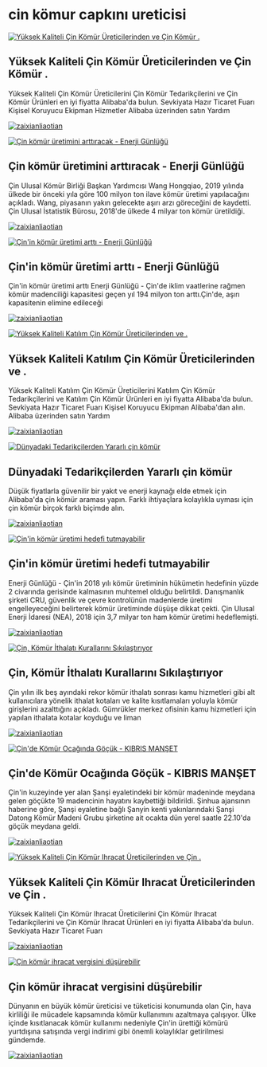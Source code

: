 # cin kömur capkını ureticisi
<a href="https://mnn.zoosnet.net/LR/Chatpre.aspx?id=MNN94995150&p=https://topgrinding.com/" target="_blank">![Yüksek Kaliteli Çin Kömür Üreticilerinden ve Çin Kömür .](https://github.com/technlg/images/blob/main/25.jpg)</a>
## Yüksek Kaliteli Çin Kömür Üreticilerinden ve Çin Kömür .
Yüksek Kaliteli Çin Kömür Üreticilerini Çin Kömür Tedarikçilerini ve Çin Kömür Ürünleri en iyi fiyatta Alibaba'da bulun. Sevkiyata Hazır Ticaret Fuarı Kişisel Koruyucu Ekipman Hizmetler Alibaba üzerinden satın Yardım
<a href="https://mnn.zoosnet.net/LR/Chatpre.aspx?id=MNN94995150&p=https://topgrinding.com/" target="_blank"><img src="https://github.com/technlg/images/raw/main/chat11.jpg" alt="zaixianliaotian"/></a><a href="//whatsapp.shibangsoft.com/WhatsApp.php" ><img src="https://github.com/technlg/images/raw/main/chat11.png" alt=""></a>
<a href="https://mnn.zoosnet.net/LR/Chatpre.aspx?id=MNN94995150&p=https://topgrinding.com/" target="_blank">![Çin kömür üretimini arttıracak - Enerji Günlüğü](https://github.com/technlg/images/blob/main/7.jpg)</a>
## Çin kömür üretimini arttıracak - Enerji Günlüğü
Çin Ulusal Kömür Birliği Başkan Yardımcısı Wang Hongqiao, 2019 yılında ülkede bir önceki yıla göre 100 milyon ton ilave kömür üretimi yapılacağını açıkladı. Wang, piyasanın yakın gelecekte aşırı arzı göreceğini de kaydetti. Çin Ulusal İstatistik Bürosu, 2018'de ülkede 4 milyar ton kömür üretildiği.
<a href="https://mnn.zoosnet.net/LR/Chatpre.aspx?id=MNN94995150&p=https://topgrinding.com/" target="_blank"><img src="https://github.com/technlg/images/raw/main/chat11.jpg" alt="zaixianliaotian"/></a><a href="//whatsapp.shibangsoft.com/WhatsApp.php" ><img src="https://github.com/technlg/images/raw/main/chat11.png" alt=""></a>
<a href="https://mnn.zoosnet.net/LR/Chatpre.aspx?id=MNN94995150&p=https://topgrinding.com/" target="_blank">![Çin'in kömür üretimi arttı - Enerji Günlüğü](https://github.com/technlg/images/blob/main/42.jpg)</a>
## Çin'in kömür üretimi arttı - Enerji Günlüğü
Çin'in kömür üretimi arttı Enerji Günlüğü - Çin'de iklim vaatlerine rağmen kömür madenciliği kapasitesi geçen yıl 194 milyon ton arttı.Çin'de, aşırı kapasitenin elimine edileceği
<a href="https://mnn.zoosnet.net/LR/Chatpre.aspx?id=MNN94995150&p=https://topgrinding.com/" target="_blank"><img src="https://github.com/technlg/images/raw/main/chat11.jpg" alt="zaixianliaotian"/></a><a href="//whatsapp.shibangsoft.com/WhatsApp.php" ><img src="https://github.com/technlg/images/raw/main/chat11.png" alt=""></a>
<a href="https://mnn.zoosnet.net/LR/Chatpre.aspx?id=MNN94995150&p=https://topgrinding.com/" target="_blank">![Yüksek Kaliteli Katılım Çin Kömür Üreticilerinden ve .](https://github.com/technlg/images/blob/main/56.jpg)</a>
## Yüksek Kaliteli Katılım Çin Kömür Üreticilerinden ve .
Yüksek Kaliteli Katılım Çin Kömür Üreticilerini Katılım Çin Kömür Tedarikçilerini ve Katılım Çin Kömür Ürünleri en iyi fiyatta Alibaba'da bulun. Sevkiyata Hazır Ticaret Fuarı Kişisel Koruyucu Ekipman Alibaba'dan alın. Alibaba üzerinden satın Yardım
<a href="https://mnn.zoosnet.net/LR/Chatpre.aspx?id=MNN94995150&p=https://topgrinding.com/" target="_blank"><img src="https://github.com/technlg/images/raw/main/chat11.jpg" alt="zaixianliaotian"/></a><a href="//whatsapp.shibangsoft.com/WhatsApp.php" ><img src="https://github.com/technlg/images/raw/main/chat11.png" alt=""></a>
<a href="https://mnn.zoosnet.net/LR/Chatpre.aspx?id=MNN94995150&p=https://topgrinding.com/" target="_blank">![Dünyadaki Tedarikçilerden Yararlı çin kömür](https://github.com/technlg/images/blob/main/10.jpg)</a>
## Dünyadaki Tedarikçilerden Yararlı çin kömür
Düşük fiyatlarla güvenilir bir yakıt ve enerji kaynağı elde etmek için Alibaba'da çin kömür araması yapın. Farklı ihtiyaçlara kolaylıkla uyması için çin kömür birçok farklı biçimde alın.
<a href="https://mnn.zoosnet.net/LR/Chatpre.aspx?id=MNN94995150&p=https://topgrinding.com/" target="_blank"><img src="https://github.com/technlg/images/raw/main/chat11.jpg" alt="zaixianliaotian"/></a><a href="//whatsapp.shibangsoft.com/WhatsApp.php" ><img src="https://github.com/technlg/images/raw/main/chat11.png" alt=""></a>
<a href="https://mnn.zoosnet.net/LR/Chatpre.aspx?id=MNN94995150&p=https://topgrinding.com/" target="_blank">![Çin'in kömür üretimi hedefi tutmayabilir](https://github.com/technlg/images/blob/main/32.jpg)</a>
## Çin'in kömür üretimi hedefi tutmayabilir
Enerji Günlüğü - Çin'in 2018 yılı kömür üretiminin hükümetin hedefinin yüzde 2 civarında gerisinde kalmasının muhtemel olduğu belirtildi. Danışmanlık şirketi CRU, güvenlik ve çevre kontrolünün madenlerde üretimi engelleyeceğini belirterek kömür üretiminde düşüşe dikkat çekti. Çin Ulusal Enerji İdaresi (NEA), 2018 için 3,7 milyar ton ham kömür üretimi hedeflemişti.
<a href="https://mnn.zoosnet.net/LR/Chatpre.aspx?id=MNN94995150&p=https://topgrinding.com/" target="_blank"><img src="https://github.com/technlg/images/raw/main/chat11.jpg" alt="zaixianliaotian"/></a><a href="//whatsapp.shibangsoft.com/WhatsApp.php" ><img src="https://github.com/technlg/images/raw/main/chat11.png" alt=""></a>
<a href="https://mnn.zoosnet.net/LR/Chatpre.aspx?id=MNN94995150&p=https://topgrinding.com/" target="_blank">![Çin, Kömür İthalatı Kurallarını Sıkılaştırıyor](https://github.com/technlg/images/blob/main/62.jpg)</a>
## Çin, Kömür İthalatı Kurallarını Sıkılaştırıyor
Çin yılın ilk beş ayındaki rekor kömür ithalatı sonrası kamu hizmetleri gibi alt kullanıcılara yönelik ithalat kotaları ve kalite kısıtlamaları yoluyla kömür girişlerini azalttığını açıkladı. Gümrükler merkez ofisinin kamu hizmetleri için yapılan ithalata kotalar koyduğu ve liman 
<a href="https://mnn.zoosnet.net/LR/Chatpre.aspx?id=MNN94995150&p=https://topgrinding.com/" target="_blank"><img src="https://github.com/technlg/images/raw/main/chat11.jpg" alt="zaixianliaotian"/></a><a href="//whatsapp.shibangsoft.com/WhatsApp.php" ><img src="https://github.com/technlg/images/raw/main/chat11.png" alt=""></a>
<a href="https://mnn.zoosnet.net/LR/Chatpre.aspx?id=MNN94995150&p=https://topgrinding.com/" target="_blank">![Çin'de Kömür Ocağında Göçük - KIBRIS MANŞET](https://github.com/technlg/images/blob/main/29.jpg)</a>
## Çin'de Kömür Ocağında Göçük - KIBRIS MANŞET
Çin'in kuzeyinde yer alan Şanşi eyaletindeki bir kömür madeninde meydana gelen göçükte 19 madencinin hayatını kaybettiği bildirildi. Şinhua ajansının haberine göre, Şanşi eyaletine bağlı Şanyin kenti yakınlarındaki Şanşi Datong Kömür Madeni Grubu şirketine ait ocakta dün yerel saatle 22.10'da göçük meydana geldi.
<a href="https://mnn.zoosnet.net/LR/Chatpre.aspx?id=MNN94995150&p=https://topgrinding.com/" target="_blank"><img src="https://github.com/technlg/images/raw/main/chat11.jpg" alt="zaixianliaotian"/></a><a href="//whatsapp.shibangsoft.com/WhatsApp.php" ><img src="https://github.com/technlg/images/raw/main/chat11.png" alt=""></a>
<a href="https://mnn.zoosnet.net/LR/Chatpre.aspx?id=MNN94995150&p=https://topgrinding.com/" target="_blank">![Yüksek Kaliteli Çin Kömür Ihracat Üreticilerinden ve Çin .](https://github.com/technlg/images/blob/main/27.jpg)</a>
## Yüksek Kaliteli Çin Kömür Ihracat Üreticilerinden ve Çin .
Yüksek Kaliteli Çin Kömür Ihracat Üreticilerini Çin Kömür Ihracat Tedarikçilerini ve Çin Kömür Ihracat Ürünleri en iyi fiyatta Alibaba'da bulun. Sevkiyata Hazır Ticaret Fuarı
<a href="https://mnn.zoosnet.net/LR/Chatpre.aspx?id=MNN94995150&p=https://topgrinding.com/" target="_blank"><img src="https://github.com/technlg/images/raw/main/chat11.jpg" alt="zaixianliaotian"/></a><a href="//whatsapp.shibangsoft.com/WhatsApp.php" ><img src="https://github.com/technlg/images/raw/main/chat11.png" alt=""></a>
<a href="https://mnn.zoosnet.net/LR/Chatpre.aspx?id=MNN94995150&p=https://topgrinding.com/" target="_blank">![Çin kömür ihracat vergisini düşürebilir](https://github.com/technlg/images/blob/main/65.jpg)</a>
## Çin kömür ihracat vergisini düşürebilir
Dünyanın en büyük kömür üreticisi ve tüketicisi konumunda olan Çin, hava kirliliği ile mücadele kapsamında kömür kullanımını azaltmaya çalışıyor. Ülke içinde kısıtlanacak kömür kullanımı nedeniyle Çin'in ürettiği kömürü yurtdışına satışında vergi indirimi gibi önemli kolaylıklar getirilmesi gündemde.
<a href="https://mnn.zoosnet.net/LR/Chatpre.aspx?id=MNN94995150&p=https://topgrinding.com/" target="_blank"><img src="https://github.com/technlg/images/raw/main/chat11.jpg" alt="zaixianliaotian"/></a><a href="//whatsapp.shibangsoft.com/WhatsApp.php" ><img src="https://github.com/technlg/images/raw/main/chat11.png" alt=""></a>
